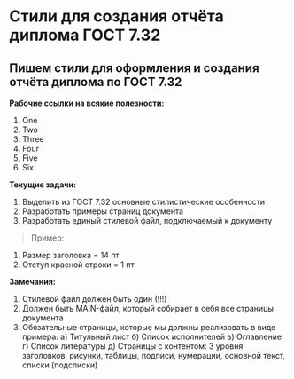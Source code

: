 # Стили для создания отчёта диплома ГОСТ 7.32
## Пишем стили для оформления и создания отчёта диплома по ГОСТ 7.32

**Рабочие ссылки на всякие полезности:**

1. One
2. Two
3. Three
4. Four
5. Five
6. Six

**Текущие задачи:**

1. Выделить из ГОСТ 7.32 основные стилистические особенности
2. Разработать примеры страниц документа
3. Разработать единый стилевой файл, подключаемый к документу

>Пример:

1. Размер заголовка = 14 пт 
2. Отступ красной строки = 1 пт

**Замечания:**

1. Стилевой файл должен быть один (!!!)
2. Должен быть MAIN-файл, который собирает в себя все страницы документа
3. Обязательные страницы, которые мы должны реализовать в виде примера:
а) Титульный лист
б) Список исполнителей
в) Оглавление
г) Список литературы
д) Страницы с контентом: 3 уровня заголовков, рисунки, таблицы, подписи, нумерации, основной текст, списки (подсписки)
